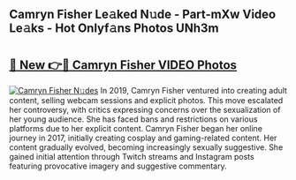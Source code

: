 ## Camryn Fisher Le𝚊ked N𝚞de - Part-mXw Video Le𝚊ks - Hot Onlyf𝚊ns Photos UNh3m

# <h2><a href="http://ab94374.deff.icu/?id=Camryn+Fisher">🔗 New 👉🔴 Camryn Fisher VIDEO Photos</a></h2>

[![Camryn Fisher N𝚞des](https://i.imgur.com/rIISA9y.gif)](http://ab94374.deff.icu/?id=Camryn+Fisher)
In 2019, Camryn Fisher ventured into creating adult content, selling webcam sessions and explicit photos. This move escalated her controversy, with critics expressing concerns over the sexualization of her young audience. She has faced bans and restrictions on various platforms due to her explicit content. Camryn Fisher began her online journey in 2017, initially creating cosplay and gaming-related content. Her content gradually evolved, becoming increasingly sexually suggestive. She gained initial attention through Twitch streams and Instagram posts featuring provocative imagery and suggestive commentary.

